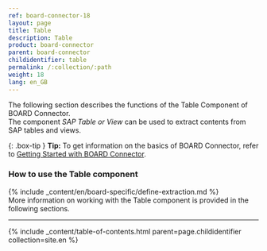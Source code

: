 ```yaml
---
ref: board-connector-18
layout: page
title: Table
description: Table
product: board-connector
parent: board-connector
childidentifier: table
permalink: /:collection/:path
weight: 18
lang: en_GB
---
```


The following section describes the functions of the Table Component of BOARD Connector.<br>
The component *SAP Table or View* can be used to extract contents from SAP tables and views. <br>

{: .box-tip }
**Tip:** To get information on the basics of BOARD Connector, refer to [Getting Started with BOARD Connector](../getting-started).

### How to use the Table component
{% include _content/en/board-specific/define-extraction.md %}
<br>
More information on working with the Table component is provided in the following sections.

---

{% include _content/table-of-contents.html parent=page.childidentifier collection=site.en %}
